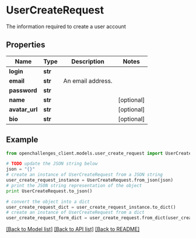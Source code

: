 # UserCreateRequest

The information required to create a user account

## Properties

| Name           | Type    | Description       | Notes      |
| -------------- | ------- | ----------------- | ---------- |
| **login**      | **str** |                   |
| **email**      | **str** | An email address. |
| **password**   | **str** |                   |
| **name**       | **str** |                   | [optional] |
| **avatar_url** | **str** |                   | [optional] |
| **bio**        | **str** |                   | [optional] |

## Example

```python
from openchallenges_client.models.user_create_request import UserCreateRequest

# TODO update the JSON string below
json = "{}"
# create an instance of UserCreateRequest from a JSON string
user_create_request_instance = UserCreateRequest.from_json(json)
# print the JSON string representation of the object
print UserCreateRequest.to_json()

# convert the object into a dict
user_create_request_dict = user_create_request_instance.to_dict()
# create an instance of UserCreateRequest from a dict
user_create_request_form_dict = user_create_request.from_dict(user_create_request_dict)
```

[[Back to Model list]](../README.md#documentation-for-models) [[Back to API list]](../README.md#documentation-for-api-endpoints) [[Back to README]](../README.md)
